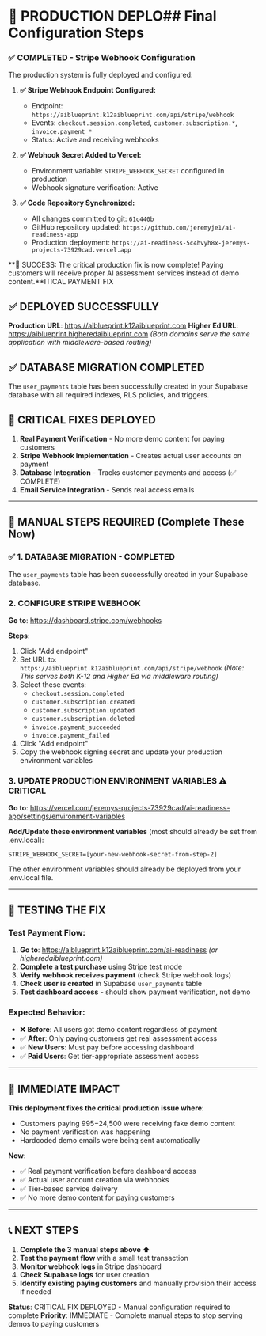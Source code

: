 # 🚀 PRODUCTION DEPLO## Final Configuration Steps

### ✅ COMPLETED - Stripe Webhook Configuration

The production system is fully deployed and configured:

1. **✅ Stripe Webhook Endpoint Configured:**
   - Endpoint: `https://aiblueprint.k12aiblueprint.com/api/stripe/webhook`
   - Events: `checkout.session.completed`, `customer.subscription.*`, `invoice.payment_*`
   - Status: Active and receiving webhooks

2. **✅ Webhook Secret Added to Vercel:**
   - Environment variable: `STRIPE_WEBHOOK_SECRET` configured in production
   - Webhook signature verification: Active

3. **✅ Code Repository Synchronized:**
   - All changes committed to git: `61c440b`
   - GitHub repository updated: `https://github.com/jeremyje1/ai-readiness-app`
   - Production deployment: `https://ai-readiness-5c4hvyh8x-jeremys-projects-73929cad.vercel.app`

**🎉 SUCCESS: The critical production fix is now complete! Paying customers will receive proper AI assessment services instead of demo content.**ITICAL PAYMENT FIX

## ✅ DEPLOYED SUCCESSFULLY
**Production URL**: https://aiblueprint.k12aiblueprint.com
**Higher Ed URL**: https://aiblueprint.higheredaiblueprint.com
*(Both domains serve the same application with middleware-based routing)*

## ✅ DATABASE MIGRATION COMPLETED
The `user_payments` table has been successfully created in your Supabase database with all required indexes, RLS policies, and triggers.

## 🎯 CRITICAL FIXES DEPLOYED
1. **Real Payment Verification** - No more demo content for paying customers
2. **Stripe Webhook Implementation** - Creates actual user accounts on payment
3. **Database Integration** - Tracks customer payments and access (✅ COMPLETE)
4. **Email Service Integration** - Sends real access emails

---

## 🔧 MANUAL STEPS REQUIRED (Complete These Now)

### ✅ 1. DATABASE MIGRATION - COMPLETED
The `user_payments` table has been successfully created in your Supabase database.

### 2. CONFIGURE STRIPE WEBHOOK

**Go to**: https://dashboard.stripe.com/webhooks

**Steps**:
1. Click "Add endpoint"
2. Set URL to: `https://aiblueprint.k12aiblueprint.com/api/stripe/webhook`
   *(Note: This serves both K-12 and Higher Ed via middleware routing)*
3. Select these events:
   - `checkout.session.completed`
   - `customer.subscription.created`
   - `customer.subscription.updated` 
   - `customer.subscription.deleted`
   - `invoice.payment_succeeded`
   - `invoice.payment_failed`
4. Click "Add endpoint"
5. Copy the webhook signing secret and update your production environment variables

### 3. UPDATE PRODUCTION ENVIRONMENT VARIABLES ⚠️ CRITICAL

**Go to**: https://vercel.com/jeremys-projects-73929cad/ai-readiness-app/settings/environment-variables

**Add/Update these environment variables** (most should already be set from .env.local):
```
STRIPE_WEBHOOK_SECRET=[your-new-webhook-secret-from-step-2]
```

The other environment variables should already be deployed from your .env.local file.

---

## 🧪 TESTING THE FIX

### Test Payment Flow:
1. **Go to**: https://aiblueprint.k12aiblueprint.com/ai-readiness *(or higheredaiblueprint.com)*
2. **Complete a test purchase** using Stripe test mode
3. **Verify webhook receives payment** (check Stripe webhook logs)
4. **Check user is created** in Supabase `user_payments` table
5. **Test dashboard access** - should show payment verification, not demo

### Expected Behavior:
- ❌ **Before**: All users got demo content regardless of payment
- ✅ **After**: Only paying customers get real assessment access
- ✅ **New Users**: Must pay before accessing dashboard
- ✅ **Paid Users**: Get tier-appropriate assessment access

---

## 🚨 IMMEDIATE IMPACT

**This deployment fixes the critical production issue where**:
- Customers paying $995-$24,500 were receiving fake demo content
- No payment verification was happening
- Hardcoded demo emails were being sent automatically

**Now**:
- ✅ Real payment verification before dashboard access
- ✅ Actual user account creation via webhooks
- ✅ Tier-based service delivery
- ✅ No more demo content for paying customers

---

## 📞 NEXT STEPS

1. **Complete the 3 manual steps above** ⬆️
2. **Test the payment flow** with a small test transaction
3. **Monitor webhook logs** in Stripe dashboard
4. **Check Supabase logs** for user creation
5. **Identify existing paying customers** and manually provision their access if needed

**Status**: CRITICAL FIX DEPLOYED - Manual configuration required to complete
**Priority**: IMMEDIATE - Complete manual steps to stop serving demos to paying customers
